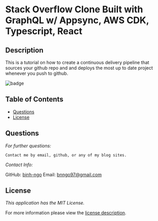 # Stack Overflow Clone Built with GraphQL w/ Appsync, AWS CDK, Typescript, React
  
## Description
  
  This is a tutorial on how to create a continuous delivery pipeline that sources your github repo and and deploys the most up to date project whenever you push to github.
  
![badge](https://img.shields.io/badge/license--blue)
## Table of Contents
  * [Questions](#questions)
  * [License](#license)
      

        
  ## Questions
        
  *For further questions:*

    Contact me by email, github, or any of my blog sites.
    
  *Contact Info:*
    
  GitHub: [binh-ngo](https://github.com/binh-ngo)
  Email: [bnngo97@gmail.com](mailto:bnngo97@gmail.com)
      
  ## License
        
  *This application has the MIT License.*
        
  For more information please view the [license description]().
    
